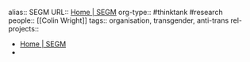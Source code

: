 alias:: SEGM
URL:: [Home | SEGM](https://segm.org/)
org-type:: #thinktank #research  
people:: [[Colin Wright]] 
tags:: organisation, transgender, anti-trans
rel-projects::


- [Home | SEGM](https://segm.org/)
-